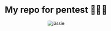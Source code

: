 <h1 align="center"> My  repo for pentest 🚀🚀🚀</h1>
<p align="center"> <img src="https://github-readme-stats.vercel.app/api?username=shino-337&show_icons=true" alt="j3ssie" /> </p>
